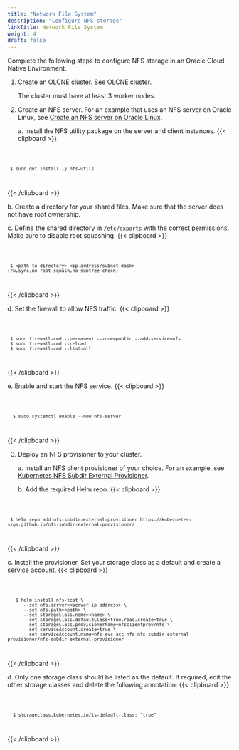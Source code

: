 ```yaml
---
title: "Network File System"
description: "Configure NFS storage"
linkTitle: Network File System
weight: 4
draft: false
---
```


Complete the following steps to configure NFS storage in an Oracle Cloud Native Environment.

1. Create an OLCNE cluster. See [OLCNE cluster](https://docs.oracle.com/en/operating-systems/olcne/1.1/start/intro.html).

   The cluster must have at least 3 worker nodes.

2. Create an NFS server. For an example that uses an NFS server on Oracle Linux, see [Create an NFS server on Oracle Linux](https://docs.oracle.com/en/learn/create_nfs_linux/).

   a. Install the NFS utility package on the server and client instances.
{{< clipboard >}}
<div class="highlight">
    <code>

  ```
   $ sudo dnf install -y nfs-utils
  ```
   </code>
</div>
{{< /clipboard >}}

   b. Create a directory for your shared files. Make sure that the server does not have root ownership.

   c. Define the shared directory in ```/etc/exports``` with the correct permissions. Make sure to disable root squashing.
{{< clipboard >}}
<div class="highlight">
    <code>

   ```
    $ <path to directory> <ip-address/subnet-mask>(rw,sync,no_root_squash,no_subtree_check)
   ```
   </code>
</div>
{{< /clipboard >}}

   d. Set the firewall to allow NFS traffic.
{{< clipboard >}}
<div class="highlight">
    <code>

   ```
    $ sudo firewall-cmd --permanent --zone=public --add-service=nfs
    $ sudo firewall-cmd --reload
    $ sudo firewall-cmd --list-all
   ```
   </code>
</div>
{{< /clipboard >}}

   e. Enable and start the NFS service. 
{{< clipboard >}}
<div class="highlight">
    <code>

   ```
     $ sudo systemctl enable --now nfs-server
   ```
   </code>
</div>
{{< /clipboard >}}

3. Deploy an NFS provisioner to your cluster.

   a. Install an NFS client provisioner of your choice. For an example, see [Kubernetes NFS Subdir External Provisioner](https://github.com/kubernetes-sigs/nfs-subdir-external-provisioner).  

   b. Add the required Helm repo.
{{< clipboard >}}
<div class="highlight">
    <code>

   ```
    $ helm repo add nfs-subdir-external-provisioner https://kubernetes-sigs.github.io/nfs-subdir-external-provisioner/
   ```
   </code>
</div>
{{< /clipboard >}}

   c. Install the provisioner. Set your storage class as a default and create a service account. 
{{< clipboard >}}
<div class="highlight">
    <code>

   ```
      $ helm install nfs-test \
         --set nfs.server=<server ip address> \
         --set nfs.path=<path> \
         --set storageClass.name=<name> \
         --set storageClass.defaultClass=true,rbac.create=true \
         --set storageClass.provisionerName=nfsclientprov/nfs \
         --set serviceAccount.create=true \
         --set serviceAccount.name=nfs-svc-acc-nfs nfs-subdir-external-provisioner/nfs-subdir-external-provisioner
   ```
   </code>
</div>
{{< /clipboard >}}

   d. Only one storage class should be listed as the default. If required, edit the other storage classes and delete the following annotation:
{{< clipboard >}}
<div class="highlight">
    <code>

   ```
     $ storageclass.kubernetes.io/is-default-class: "true"
   ```     
   </code>
</div>
{{< /clipboard >}}